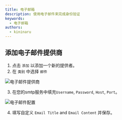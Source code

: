 ```yaml
---
title: 电子邮箱
description: 使用电子邮件来完成身份验证
keywords:
  - 电子邮箱
authors:
  - kininaru
---
```


## 添加电子邮件提供商

1. 点击 `添加` 以添加一个新的提供者。
2. 在 `类别` 中选择 `邮件`

![电子邮件提供商](/img/providers/emailprovider.png)

3. 在您的smtp服务中填充`Username`, `Password`, `Host`, `Port`。

![电子邮件配置](/img/providers/emailconfig.png)

4. 填写自定义 `Email Title` and `Email Content` 并保存。